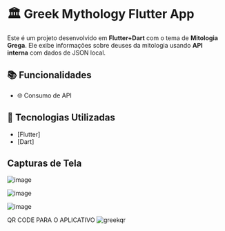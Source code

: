 # 🏛️ Greek Mythology Flutter App

Este é um projeto desenvolvido em **Flutter+Dart** com o tema de **Mitologia Grega**. Ele exibe informações sobre deuses da mitologia usando **API interna** com dados de JSON local.

## 📚 Funcionalidades

- 🌐 Consumo de API


## 🚀 Tecnologias Utilizadas

- [Flutter]
- [Dart]


## Capturas de Tela
![image](https://github.com/user-attachments/assets/2293c704-1603-413d-8906-99270add6b07)

![image](https://github.com/user-attachments/assets/cd154098-0eb9-4a7e-9805-1ace94888ba3)

![image](https://github.com/user-attachments/assets/1c06c896-b879-40cb-9236-fa7bf765c990)

QR CODE PARA O APLICATIVO
![greekqr](https://github.com/user-attachments/assets/5592e89d-b67b-45cc-b38a-170b5827d658)



